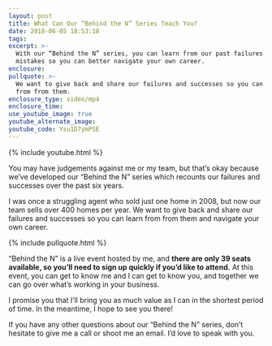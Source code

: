 ```yaml
---
layout: post
title: What Can Our “Behind the N” Series Teach You?
date: 2018-06-05 18:53:18
tags:
excerpt: >-
  With our “Behind the N” series, you can learn from our past failures and
  mistakes so you can better navigate your own career.
enclosure:
pullquote: >-
  We want to give back and share our failures and successes so you can learn
  from from them.
enclosure_type: video/mp4
enclosure_time:
use_youtube_image: true
youtube_alternate_image:
youtube_code: Ysu1D7ymPSE
---
```


{% include youtube.html %}

You may have judgements against me or my team, but that’s okay because we’ve developed our “Behind the N” series which recounts our failures and successes over the past six years.

I was once a struggling agent who sold just one home in 2008, but now our team sells over 400 homes per year. We want to give back and share our failures and successes so you can learn from from them and navigate your own career.

{% include pullquote.html %}

“Behind the N” is a live event hosted by me, and **there are only 39 seats available, so you’ll need to sign up quickly if you’d like to attend.** At this event, you can get to know me and I can get to know you, and together we can go over what’s working in your business.

I promise you that I’ll bring you as much value as I can in the shortest period of time. In the meantime, I hope to see you there!

If you have any other questions about our “Behind the N” series, don’t hesitate to give me a call or shoot me an email. I’d love to speak with you.